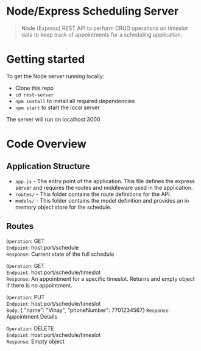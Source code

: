 # Node/Express Scheduling Server

>  Node (Express) REST API to perform CRUD operations on timeslot data to keep track of appointments for a scheduling application.

# Getting started

To get the Node server running locally:

- Clone this repo
- `cd rest-server`
- `npm install` to install all required dependencies
- `npm start` to start the local server

The server will run on localhost:3000

# Code Overview

## Application Structure

- `app.js` - The entry point of the application. This file defines the express server and requires the routes and middleware used in the application.
- `routes/` - This folder contains the route definitions for the API.
- `models/` - This folder contains the model definition and provides an in memory object store for the schedule.

## Routes

`Operation`: GET <br>
`Endpoint`: host:port/schedule <br>
`Response`: Current state of the full schedule

`Operation`: GET <br>
`Endpoint`: host:port/schedule/timeslot <br>
`Response`: An appointment for a specific timeslot. Returns and empty object if there is no appointment.

`Operation`: PUT <br>
`Endpoint`: host:port/schedule/timeslot <br>
`Body`: { "name": "Vinay", "phoneNumber": 7701234567}
`Response`: Appointment Details

`Operation`: DELETE <br>
`Endpoint`: host:port/schedule/timeslot <br>
`Response`: Empty object
